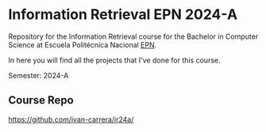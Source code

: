 # Information Retrieval EPN 2024-A

Repository for the Information Retrieval course for the Bachelor in Computer Science at Escuela Politécnica
Nacional [EPN](https://www.epn.edu.ec).

In here you will find all the projects that I've done for this course.

Semester: 2024-A

## Course Repo

https://github.com/ivan-carrera/ir24a/
